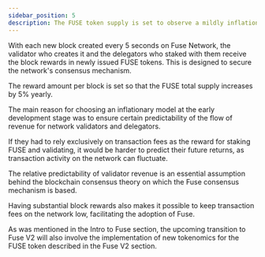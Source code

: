 ```yaml
---
sidebar_position: 5
description: The FUSE token supply is set to observe a mildly inflationary model.
---
```


With each new block created every 5 seconds on Fuse Network, the validator who creates it and the delegators who staked with them receive the block rewards in newly issued FUSE tokens. This is designed to secure the network's consensus mechanism.

The reward amount per block is set so that the FUSE total supply increases by 5% yearly.

The main reason for choosing an inflationary model at the early development stage was to ensure certain predictability of the flow of revenue for network validators and delegators.

If they had to rely exclusively on transaction fees as the reward for staking FUSE and validating, it would be harder to predict their future returns, as transaction activity on the network can fluctuate.

The relative predictability of validator revenue is an essential assumption behind the blockchain consensus theory on which the Fuse consensus mechanism is based.

Having substantial block rewards also makes it possible to keep transaction fees on the network low, facilitating the adoption of Fuse.

As was mentioned in the Intro to Fuse section, the upcoming transition to Fuse V2 will also involve the implementation of new tokenomics for the FUSE token described in the Fuse V2 section.
